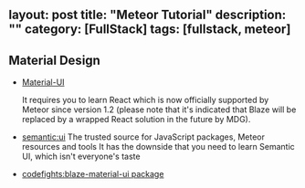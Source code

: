 layout: post
title: "Meteor Tutorial"
description: ""
category: [FullStack]
tags: [fullstack, meteor]
---

## Material Design

- [Material-UI](http://www.material-ui.com/#/)

  It requires you to learn React which is now officially supported by Meteor since version 1.2 (please note that it's indicated that Blaze will be replaced by a wrapped React solution in the future by MDG).
- [semantic:ui](https://atmospherejs.com/semantic/ui) The trusted source for JavaScript packages, Meteor resources and tools It has the downside that you need to learn Semantic UI, which isn't everyone's taste
- [codefights:blaze-material-ui package](https://atmospherejs.com/codefights/blaze-material-ui)

